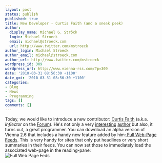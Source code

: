 ```yaml
---
layout: post
status: publish
published: true
title: New Developer - Curtis Faith (and a sneak peek)
author:
  display_name: Michael G. Ströck
  login: Michael Stroeck
  email: michael@stroeck.com
  url: http://www.twitter.com/mstroeck
author_login: Michael Stroeck
author_email: michael@stroeck.com
author_url: http://www.twitter.com/mstroeck
wordpress_id: 309
wordpress_url: http://www.vienna-rss.com/?p=309
date: '2010-03-31 08:56:30 +1100'
date_gmt: '2010-03-31 08:56:30 +1100'
categories:
- Blog
- News
- Programming
tags: []
comments: []
---
```

<p>Today, we would like to introduce a new contributor: <a href="http://www.curtisfaith.com/">Curtis Faith</a> (a.k.a. <em>inflector</em> on the <a href="http://forums.cocoaforge.com/viewforum.php?f=18">Forum</a>). He's not only a very <a href="http://www.amazon.com/gp/product/0137047681?ie=UTF8&tag=curtisfaith-20&linkCode=as2&camp=1789&creative=9325&creativeASIN=0137047681">interesting</a> <a href="http://www.amazon.com/gp/product/007148664X?ie=UTF8&tag=curtisfaith-20&linkCode=as2&camp=1789&creative=9325&creativeASIN=007148664X">author</a> but also, it turns out, a great programmer. You can download an alpha version of Vienna 2.6 that includes a handy new feature added by him:<a href="http://forums.cocoaforge.com/viewtopic.php?f=18&t=22029"> Full Web-Page Feeds</a>. This is very handy for sites that only put headlines or very short summaries in their feeds. You can now set those to immediately load the associated web-page in the reading-pane:<br />
<img src="{{ '/images/fwpf.png' | prepend: site.baseurl }}" alt="Full Web Page Feds"></p>
